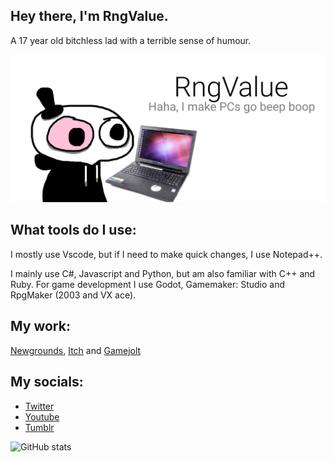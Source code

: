 ## Hey there, I'm RngValue. 
A 17 year old bitchless lad with a terrible sense of humour.

![I am a 17 year old, who does programming as a hobby.](https://github.com/RngValue/RngValue/blob/main/githubpic1.png)

## What tools do I use:
I mostly use Vscode, but if I need to make quick changes, I use Notepad++.

I mainly use C#, Javascript and Python, but am also familiar with C++ and Ruby.
For game development I use Godot, Gamemaker: Studio and RpgMaker (2003 and VX ace).

## My work:
[Newgrounds](https://value134.newgrounds.com/), [Itch](https://randomvalue134.itch.io/) and [Gamejolt](https://gamejolt.com/@rngvalue)

## My socials:

- [Twitter](https://twitter.com/Value134)
- [Youtube](https://www.youtube.com/channel/UCL34Zh7mFdQ5PKmeF_DI5Bg)
- [Tumblr](https://rngvalue.tumblr.com/)

![GitHub stats](https://github-readme-stats.vercel.app/api?username=RngValue&show_icons=true) 
